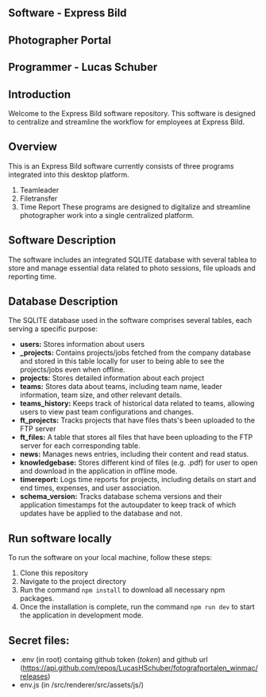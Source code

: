 
## Software - Express Bild
## Photographer Portal
## Programmer - Lucas Schuber

## Introduction
Welcome to the Express Bild software repository. This software is designed to centralize and streamline the workflow for employees at Express Bild. 

## Overview
This is an Express Bild software currently consists of three programs integrated into this desktop platform.
1. Teamleader
2. Filetransfer
3. Time Report
These programs are designed to digitalize and streamline photographer work into a single centralized platform.

## Software Description
The software includes an integrated SQLITE database with several tablea to store and manage essential data related to photo sessions, file uploads and reporting time.

## Database Description
The SQLITE database used in the software comprises several tables, each serving a specific purpose:
- **users:** Stores information about users
- **_projects:** Contains projects/jobs fetched from the company database and stored in this table locally for user to being able to see the projects/jobs even when offline.
- **projects:** Stores detailed information about each project
- **teams:** Stores data about teams, including team name, leader information, team size, and other relevant details.
- **teams_history:** Keeps track of historical data related to teams, allowing users to view past team configurations and changes.
- **ft_projects:** Tracks projects that have files thats's been uploaded to the FTP server
- **ft_files:** A table that stores all files that have been uploading to the FTP server for each corresponding table.
- **news:** Manages news entries, including their content and read status.
- **knowledgebase:** Stores different kind of files (e.g. .pdf) for user to open and download in the application in offline mode.
- **timereport:** Logs time reports for projects, including details on start and end times, expenses, and user association.
- **schema_version:** Tracks database schema versions and their application timestamps fot the autoupdater to keep track of which updates have be applied to the database and not.


## Run software locally
To run the software on your local machine, follow these steps:
1. Clone this repository 
2. Navigate to the project directory
3. Run the command `npm install` to download all necessary npm packages.
4. Once the installation is complete, run the command `npm run dev` to start the application in development mode.

## Secret files:
- .env (in root) containg github token (_token_) and github url (https://api.github.com/repos/LucasHSchuber/fotografportalen_winmac/releases)
 - env.js (in /src/renderer/src/assets/js/)



